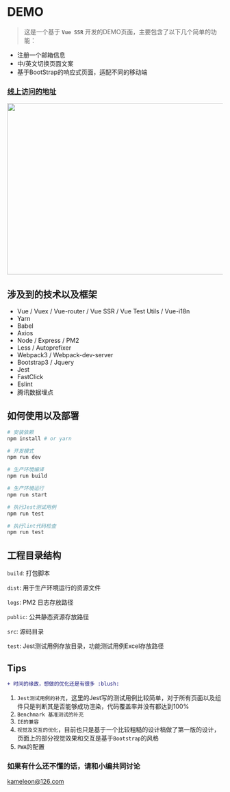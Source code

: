 # DEMO
> 这是一个基于 **`Vue SSR`** 开发的DEMO页面，主要包含了以下几个简单的功能：
- 注册一个邮箱信息
- 中/英文切换页面文案
- 基于BootStrap的响应式页面，适配不同的移动端

### [线上访问的地址](http://www.kameleonx.cn:8889/vuessr)

<img src="https://vue-ssr-1251340574.cos.ap-chengdu.myqcloud.com/demo.gif" width = "750" height = "400"/>

## 涉及到的技术以及框架
- Vue / Vuex / Vue-router / Vue SSR / Vue Test Utils / Vue-i18n
- Yarn
- Babel
- Axios
- Node / Express / PM2
- Less / Autoprefixer
- Webpack3 / Webpack-dev-server
- Bootstrap3 / Jquery
- Jest
- FastClick
- Eslint
- 腾讯数据埋点

## 如何使用以及部署
``` bash
# 安装依赖
npm install # or yarn

# 开发模式
npm run dev

# 生产环境编译
npm run build

# 生产环境运行
npm run start

# 执行Jest测试用例
npm run test

# 执行lint代码检查
npm run test
```

## 工程目录结构
`build`: 打包脚本

`dist`: 用于生产环境运行的资源文件

`logs`: PM2 日志存放路径

`public`: 公共静态资源存放路径

`src`: 源码目录

`test`: Jest测试用例存放目录，功能测试用例Excel存放路径

## Tips
```diff
+ 时间的缘故，想做的优化还是有很多 :blush:
```

1. `Jest测试用例的补充`，这里的Jest写的测试用例比较简单，对于所有页面以及组件只是判断其是否能够成功渲染，代码覆盖率并没有都达到100%
2. `Benchmark 基准测试的补充`
3. `IE的兼容`
4. `视觉及交互的优化`，目前也只是基于一个比较粗糙的设计稿做了第一版的设计，页面上的部分视觉效果和交互是基于`Bootstrap`的风格
5. `PWA`的配置

### 如果有什么还不懂的话，请和小编共同讨论
<kameleon@126.com>